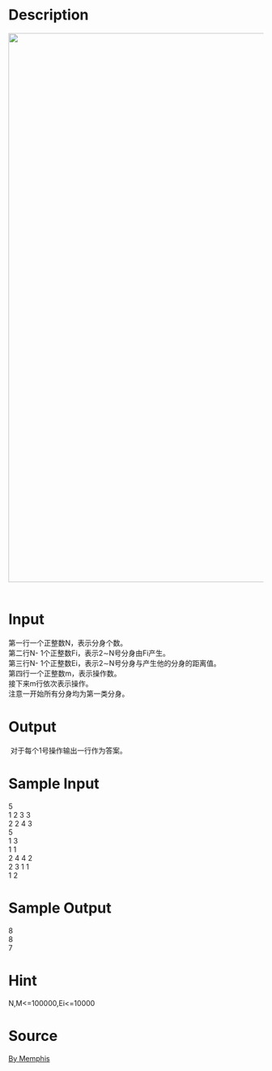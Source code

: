 
# Description

<div class="content"><p><img src="source/bzoj/3914/img/aHR0cHM6Ly9seWRzeS5jb20vSnVkZ2VPbmxpbmUvdXBsb2FkLzIwMTUwMy9hMS5QTkc=.PNG" width="722" height="1082" alt=""/> </p></div>

# Input

<div class="content"><div>第一行一个正整数N，表示分身个数。</div>
<div>第二行N- 1个正整数Fi，表示2∼N号分身由Fi产生。</div>
<div>第三行N- 1个正整数Ei，表示2∼N号分身与产生他的分身的距离值。</div>
<div>第四行一个正整数m，表示操作数。</div>
<div>接下来m行依次表示操作。</div>
<div>注意一开始所有分身均为第一类分身。</div>
<div></div>
<div></div></div>

# Output

<div class="content"><p> 对于每个1号操作输出一行作为答案。</p>
<div></div></div>

# Sample Input

<div class="content"><span class="sampledata">5<br/>
1 2 3 3<br/>
2 2 4 3<br/>
5<br/>
1 3<br/>
1 1<br/>
2 4 4 2<br/>
2 3 1 1<br/>
1 2</span></div>

# Sample Output

<div class="content"><span class="sampledata">8<br/>
8<br/>
7</span></div>

# Hint

<div class="content"><p></p><p>N,M&lt;=100000,Ei&lt;=10000</p><p></p></div>

# Source

<div class="content"><p><a href="problemset.php?search=By Memphis">By Memphis</a></p></div>

